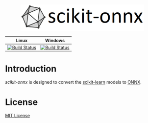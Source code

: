 <p align="center"><img width="80%" src="docs/logo_main.png" /></p>

| Linux | Windows |
|-------|---------|
| [![Build Status](https://dev.azure.com/onnxmltools/sklearn-onnx/_apis/build/status/sklearn-onnx-linux-conda-ci?branchName=master)](https://dev.azure.com/onnxmltools/sklearn-onnx/_build/latest?definitionId=5?branchName=master) | [![Build Status](https://dev.azure.com/onnxmltools/sklearn-onnx/_apis/build/status/sklearn-onnx-win32-conda-ci?branchName=master)](https://dev.azure.com/onnxmltools/sklearn-onnx/_build/latest?definitionId=5?branchName=master)|

# Introduction 
*scikit-onnx* is designed to convert the [scikit-learn](https://scikit-learn.org/stable/)
models to [ONNX](https://github.com/onnx/onnx).

# License
[MIT License](LICENSE)
